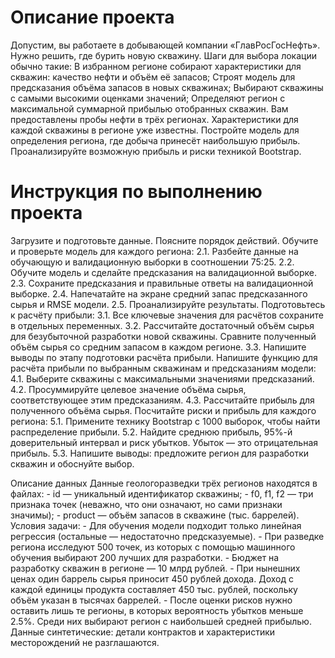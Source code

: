 # Описание проекта
Допустим, вы работаете в добывающей компании «ГлавРосГосНефть». Нужно решить, где бурить новую скважину.
Шаги для выбора локации обычно такие:
В избранном регионе собирают характеристики для скважин: качество нефти и объём её запасов;
Строят модель для предсказания объёма запасов в новых скважинах;
Выбирают скважины с самыми высокими оценками значений;
Определяют регион с максимальной суммарной прибылью отобранных скважин.
Вам предоставлены пробы нефти в трёх регионах. Характеристики для каждой скважины в регионе уже известны. 
Постройте модель для определения региона, где добыча принесёт наибольшую прибыль. Проанализируйте возможную прибыль и риски техникой Bootstrap.

# Инструкция по выполнению проекта
Загрузите и подготовьте данные. Поясните порядок действий.
Обучите и проверьте модель для каждого региона:
2.1. Разбейте данные на обучающую и валидационную выборки в соотношении 75:25.
2.2. Обучите модель и сделайте предсказания на валидационной выборке.
2.3. Сохраните предсказания и правильные ответы на валидационной выборке.
2.4. Напечатайте на экране средний запас предсказанного сырья и RMSE модели.
2.5. Проанализируйте результаты.
Подготовьтесь к расчёту прибыли:
3.1. Все ключевые значения для расчётов сохраните в отдельных переменных.
3.2. Рассчитайте достаточный объём сырья для безубыточной разработки новой скважины. Сравните полученный объём сырья со средним запасом в каждом регионе.
3.3. Напишите выводы по этапу подготовки расчёта прибыли.
Напишите функцию для расчёта прибыли по выбранным скважинам и предсказаниям модели:
4.1. Выберите скважины с максимальными значениями предсказаний.
4.2. Просуммируйте целевое значение объёма сырья, соответствующее этим предсказаниям.
4.3. Рассчитайте прибыль для полученного объёма сырья.
Посчитайте риски и прибыль для каждого региона:
5.1. Примените технику Bootstrap с 1000 выборок, чтобы найти распределение прибыли.
5.2. Найдите среднюю прибыль, 95%-й доверительный интервал и риск убытков. Убыток — это отрицательная прибыль.
5.3. Напишите выводы: предложите регион для разработки скважин и обоснуйте выбор.

Описание данных
Данные геологоразведки трёх регионов находятся в файлах:
	- id — уникальный идентификатор скважины;
	- f0, f1, f2 — три признака точек (неважно, что они означают, но сами признаки значимы);
	- product — объём запасов в скважине (тыс. баррелей).
Условия задачи:
	- Для обучения модели подходит только линейная регрессия (остальные — недостаточно предсказуемые).
	- При разведке региона исследуют 500 точек, из которых с помощью машинного обучения выбирают 200 лучших для разработки.
	- Бюджет на разработку скважин в регионе — 10 млрд рублей.
	- При нынешних ценах один баррель сырья приносит 450 рублей дохода. 
	  Доход с каждой единицы продукта составляет 450 тыс. рублей, поскольку объём указан в тысячах баррелей.
	- После оценки рисков нужно оставить лишь те регионы, в которых вероятность убытков меньше 2.5%. 
	  Среди них выбирают регион с наибольшей средней прибылью.
Данные синтетические: детали контрактов и характеристики месторождений не разглашаются.